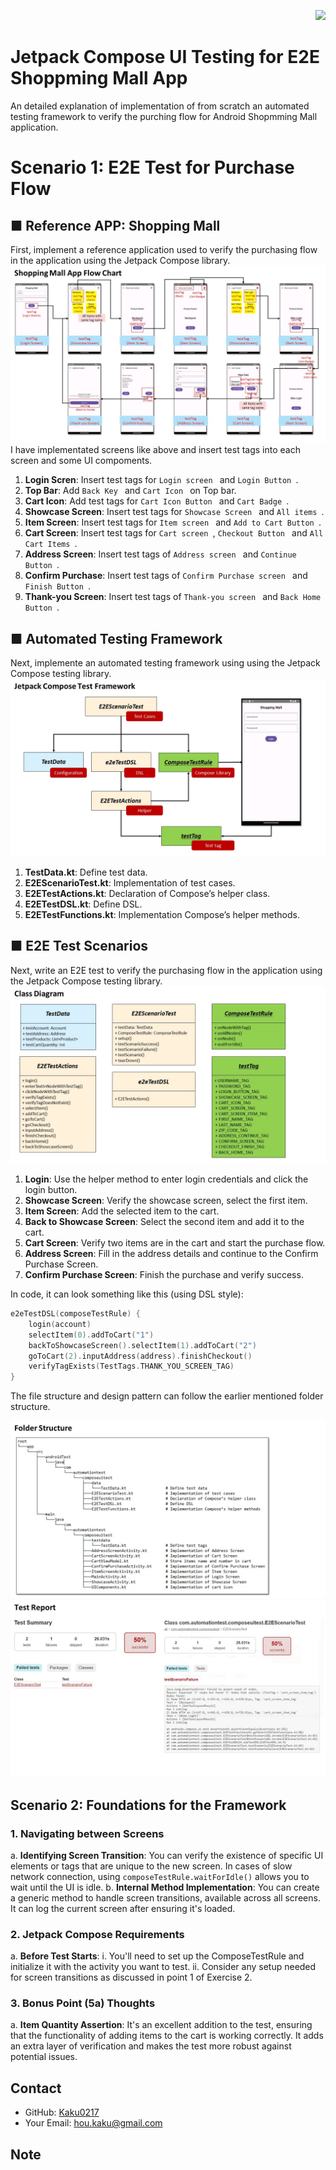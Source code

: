 <p align="right">
  <img src="https://developer.android.com/images/jetpack/compose-logo.svg" width="200" />
</p>


# Jetpack Compose UI Testing for E2E Shoppming Mall App

An detailed explanation of implementation of from scratch an automated testing framework to verify the purching flow for Android Shopmming Mall application.

# Scenario 1: E2E Test for Purchase Flow

## ■ Reference APP: Shopping Mall
First, implement a reference application used to verify the purchasing flow in the application using the Jetpack Compose library.
![Slide 1](Screenshot/Automation/Slide1.JPG)
I have implementated screens like above and insert test tags into each screen and some UI compoments.
1. **Login Scren**: Insert test tags for  `Login screen ` and  `Login Button `.
2. **Top Bar**: Add  `Back Key ` and  `Cart Icon ` on Top bar.
3. **Cart Icon**: Add test tags for  `Cart Icon Button ` and  `Cart Badge `.
4. **Showcase Screen**: Insert test tags for  `Showcase Screen ` and  `All items `. 
5. **Item Screen**: Insert test tags for  `Item screen ` and  `Add to Cart Button `.
6. **Cart Screen**: Insert test tags for  `Cart screen `,  `Checkout Button ` and  `All Cart Items `.
7. **Address Screen**: Insert test tags of  `Address screen ` and  `Continue Button `.
8. **Confirm Purchase**: Insert test tags of  `Confirm Purchase screen ` and  `Finish Button `.
9. **Thank-you Screen**: Insert test tags of  `Thank-you screen ` and  `Back Home Button `.

## ■ Automated Testing Framework
Next, implemente an automated testing framework using using the Jetpack Compose testing library.
![Slide 2](Screenshot/Automation/Slide2.JPG)

1. **TestData.kt**: Define test data.
2. **E2EScenarioTest.kt**: Implementation of test cases.
3. **E2ETestActions.kt**: Declaration of Compose’s helper class.
4. **E2ETestDSL.kt**: Define DSL.
5. **E2ETestFunctions.kt**: Implementation Compose’s helper methods.

## ■ E2E Test Scenarios
Next, write an E2E test to verify the purchasing flow in the application using the Jetpack Compose testing library.
![Slide 3](Screenshot/Automation/Slide3.JPG)

1. **Login**: Use the helper method to enter login credentials and click the login button.
2. **Showcase Screen**: Verify the showcase screen, select the first item.
3. **Item Screen**: Add the selected item to the cart.
4. **Back to Showcase Screen**: Select the second item and add it to the cart.
5. **Cart Screen**: Verify two items are in the cart and start the purchase flow.
6. **Address Screen**: Fill in the address details and continue to the Confirm Purchase Screen.
7. **Confirm Purchase Screen**: Finish the purchase and verify success.

In code, it can look something like this (using DSL style):

```kotlin
e2eTestDSL(composeTestRule) {
    login(account)
    selectItem(0).addToCart("1")
    backToShowcaseScreen().selectItem(1).addToCart("2")
    goToCart(2).inputAddress(address).finishCheckout()
    verifyTagExists(TestTags.THANK_YOU_SCREEN_TAG)
}
```

The file structure and design pattern can follow the earlier mentioned folder structure.



![Slide 4](Screenshot/Automation/Slide4.JPG)
![Slide 5](Screenshot/Automation/Slide5.JPG)

## Scenario 2: Foundations for the Framework

### 1. Navigating between Screens
  a. **Identifying Screen Transition**: You can verify the existence of specific UI elements or tags that are unique to the new screen. In cases of slow network connection, using `composeTestRule.waitForIdle()` allows you to wait until the UI is idle.
  b. **Internal Method Implementation**: You can create a generic method to handle screen transitions, available across all screens. It can log the current screen after ensuring it's loaded.

### 2. Jetpack Compose Requirements
  a. **Before Test Starts**:
    i. You'll need to set up the ComposeTestRule and initialize it with the activity you want to test.
    ii. Consider any setup needed for screen transitions as discussed in point 1 of Exercise 2.

### 3. Bonus Point (5a) Thoughts
  a. **Item Quantity Assertion**: It's an excellent addition to the test, ensuring that the functionality of adding items to the cart is working correctly. It adds an extra layer of verification and makes the test more robust against potential issues.

## Contact

- GitHub: [Kaku0217](https://github.com/Kaku0217/JetpackCompose.git)
- Your Email: [hou.kaku@gmail.com](mailto:hou.kaku@gmail.com)

## Note

